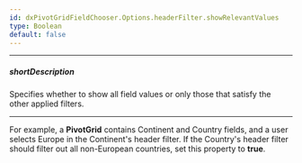 ```yaml
---
id: dxPivotGridFieldChooser.Options.headerFilter.showRelevantValues
type: Boolean
default: false
---
```

---
##### shortDescription
Specifies whether to show all field values or only those that satisfy the other applied filters.

---
For example, a **PivotGrid** contains Continent and Country fields, and a user selects Europe in the Continent's header filter. If the Country's header filter should filter out all non-European countries, set this property to **true**.